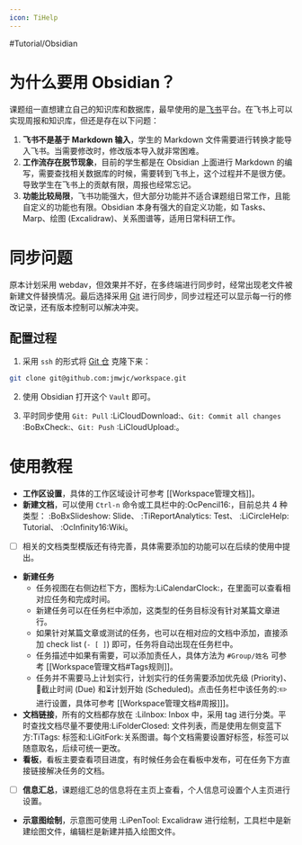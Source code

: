 ```yaml
---
icon: TiHelp
---
```

#Tutorial/Obsidian 
# 为什么要用 Obsidian？

课题组一直想建立自己的知识库和数据库，最早使用的是[飞书](feishu.cn)平台。在飞书上可以实现周报和知识库，但还是存在以下问题：
1. **飞书不是基于 Markdown 输入**，学生的 Markdown 文件需要进行转换才能导入飞书。当需要修改时，修改版本导入就非常困难。
2. **工作流存在脱节现象**，目前的学生都是在 Obsidian 上面进行 Markdown 的编写，需要查找相关数据库的时候，需要转到飞书上，这个过程并不是很方便。导致学生在飞书上的贡献有限，周报也经常忘记。
3. **功能比较局限**，飞书功能强大，但大部分功能并不适合课题组日常工作，且能自定义的功能也有限。Obsidian 本身有强大的自定义功能，如 Tasks、Marp、绘图 (Excalidraw)、关系图谱等，适用日常科研工作。

# 同步问题

原本计划采用 webdav，但效果并不好，在多终端进行同步时，经常出现老文件被新建文件替换情况。最后选择采用 [Git](github.com) 进行同步，同步过程还可以显示每一行的修改记录，还有版本控制可以解决冲突。

## 配置过程

1. 采用 `ssh` 的形式将 [Git 仓](https://github.com/jmwjc/workspace) 克隆下来：
```sh
git clone git@github.com:jmwjc/workspace.git
```

2. 使用 Obsidian 打开这个 `Vault` 即可。

3. 平时同步使用 `Git: Pull` :LiCloudDownload:、`Git: Commit all changes` :BoBxCheck:、`Git: Push` :LiCloudUpload:。

# 使用教程

- **工作区设置**，具体的工作区域设计可参考 [[Workspace管理文档]]。
- **新建文档**，可以使用 `Ctrl-n` 命令或工具栏中的:OcPencil16:，目前总共 4 种类型： :BoBxSlideshow: Slide、 :TiReportAnalytics: Test、 :LiCircleHelp: Tutorial、 :OcInfinity16:Wiki。
- [ ] 相关的文档类型模版还有待完善，具体需要添加的功能可以在后续的使用中提出。
- **新建任务**
	- 任务视图在右侧边栏下方，图标为:LiCalendarClock:，在里面可以查看相对应任务和完成时间。
	- 新建任务可以在任务栏中添加，这类型的任务目标没有针对某篇文章进行。
	- 如果针对某篇文章或测试的任务，也可以在相对应的文档中添加，直接添加 check list (`- [ ]`) 即可，任务将自动出现在任务栏中。
	- 任务描述中如果有需要，可以添加责任人，具体方法为 `#Group/姓名` 可参考 [[Workspace管理文档#Tags规则]]。
	- 任务并不需要马上计划实行，计划实行的任务需要添加优先级 (Priority)、📅截止时间 (Due) 和⏳计划开始 (Scheduled)。点击任务栏中该任务的:✏️进行设置，具体可参考 [[Workspace管理文档#周报]]]。
- **文档链接**，所有的文档都存放在 :LiInbox: Inbox 中，采用 tag 进行分类。平时查找文档尽量不要使用:LiFolderClosed: 文件列表，而是使用左侧变蓝下方:TiTags: 标签和:LiGitFork:关系图谱。每个文档需要设置好标签，标签可以随意取名，后续可统一更改。
- **看板**，看板主要查看项目进度，有时候任务会在看板中发布，可在任务下方直接链接解决任务的文档。
- [ ] **信息汇总**，课题组汇总的信息将在主页上查看，个人信息可设置个人主页进行设置。
- **示意图绘制**，示意图可使用 :LiPenTool: Excalidraw 进行绘制，工具栏中是新建绘图文件，编辑栏是新建并插入绘图文件。